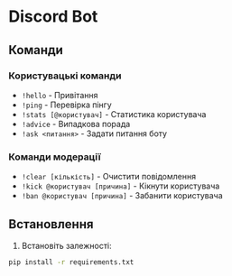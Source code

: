 # Discord Bot

## Команди

### Користувацькі команди
- `!hello` - Привітання
- `!ping` - Перевірка пінгу
- `!stats [@користувач]` - Статистика користувача
- `!advice` - Випадкова порада
- `!ask <питання>` - Задати питання боту

### Команди модерації
- `!clear [кількість]` - Очистити повідомлення
- `!kick @користувач [причина]` - Кікнути користувача
- `!ban @користувач [причина]` - Забанити користувача

## Встановлення

1. Встановіть залежності:
```bash
pip install -r requirements.txt

